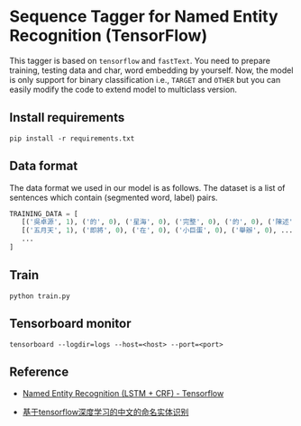 # Sequence Tagger for Named Entity Recognition (TensorFlow)

This tagger is based on `tensorflow` and `fastText`. 
You need to prepare training, testing data and char, word embedding by yourself.
Now, the model is only support for binary classification i.e., `TARGET` and `OTHER` but you can easily modify the code to extend model to multiclass version.

## Install requirements

```
pip install -r requirements.txt
```

## Data format

The data format we used in our model is as follows.
The dataset is a list of sentences which contain (segmented word, label) pairs.

```python
TRAINING_DATA = [
   [('吳卓源', 1), ('的', 0), ('星海', 0), ('完整', 0), ('的', 0), ('陳述', 0), ...],
   [('五月天', 1), ('即將', 0), ('在', 0), ('小巨蛋', 0), ('舉辦', 0), ...],
   ...
]
```

## Train

```
python train.py
```

## Tensorboard monitor

```
tensorboard --logdir=logs --host=<host> --port=<port>
```

## Reference

- <a href="https://github.com/guillaumegenthial/sequence_tagging">Named Entity Recognition (LSTM + CRF) - Tensorflow</a>

- <a href="https://github.com/shiyybua/NER">基于tensorflow深度学习的中文的命名实体识别</a>
